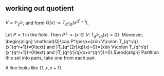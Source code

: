 ## working out quotient

$V=\mathbb{F}_{2^{2r}}$, and form $Q(x):=T_{q^r/q}(x^{q^r+1})$.

Let $P=1$ in the field. Then $P^\perp=\{x\in V\colon T_{q^{2r}/q}(x)=0\}$. Moreover,
\begin{align}
\mathcal{Q}\cap P^\perp=\{x\in V\colon T_{q^r/q}(x^{q^r+1})=0\text{ and }T_{q^{2r}/q}(x)=0\}=\{x\in V\colon T_{q^r/q}(x^{q^r+1})=0\text{ and }T_{q^{r}/q}(x+x^{q^r})=0\}.$\end{align}
Partition this set into pairs, take one from each pair.

A line looks like $\{1,x,x+1\}$.

